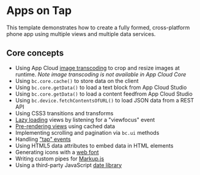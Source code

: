 # Apps on Tap

This template demonstrates how to create a fully formed, cross-platform phone 
app using multiple views and multiple data services.

## Core concepts

* Using App Cloud [image transcoding][4] to crop and resize images at runtime. 
*Note image transcoding is not available in App Cloud Core*
* Using `bc.core.cache()` to store data on the client
* Using `bc.core.getData()` to load a text block from App Cloud Studio
* Using `bc.core.getData()` to load a content feedfrom App Cloud Studio
* Using `bc.device.fetchContentsOfURL()` to load JSON data from a REST API
* Using CSS3 transitions and transforms
* [Lazy loading][5] views by listening for a "viewfocus" event
* [Pre-rendering views][6] using cached data
* Implementing scrolling and pagination via `bc.ui` methods
* Handling ["tap" events][7]
* Using HTML5 data attributes to embed data in HTML elements
* Generating icons with a [web font][1]
* Writing custom pipes for [Markup.js][2]
* Using a third-party JavaScript [date library][3]

[1]: http://fortawesome.github.com/Font-Awesome/
[2]: https://github.com/adammark/Markup.js
[3]: http://momentjs.com/
[4]: http://support.brightcove.com/en/docs/transcoding-images
[5]: http://blog.brightcove.com/en/2012/02/lazy-loading-your-views-app-cloud
[6]: http://blog.brightcove.com/en/2012/03/discovering-cache-app-cloud
[7]: http://blog.brightcove.com/en/2012/05/app-cloud-101-tap-events